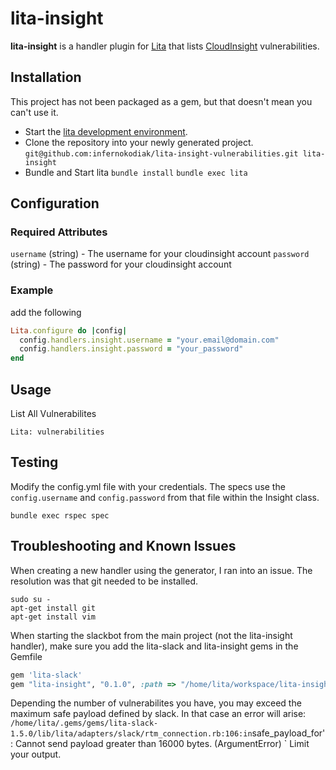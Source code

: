 # lita-insight

**lita-insight** is a handler plugin for [Lita](https://www.lita.io/) that lists [CloudInsight](https://www.alertlogic.com/products-services/cloudinsight/) vulnerabilities.

## Installation

This project has not been packaged as a gem, but that doesn't mean you can't use it.

* Start the [lita development environment](https://github.com/litaio/development-environment).
* Clone the repository into your newly generated project. ` git@github.com:infernokodiak/lita-insight-vulnerabilities.git lita-insight `
* Bundle and Start lita
` bundle install `
` bundle exec lita `

## Configuration


### Required Attributes
` username ` (string) - The username for your cloudinsight account
` password ` (string) - The password for your cloudinsight account

### Example

add the following

``` ruby
Lita.configure do |config|
  config.handlers.insight.username = "your.email@domain.com"
  config.handlers.insight.password = "your_password"
end
```

## Usage
List All Vulnerabilites

```
Lita: vulnerabilities
```

## Testing

Modify the config.yml file with your credentials.  The specs use the ` config.username ` and ` config.password ` from that file within the Insight class.

` bundle exec rspec spec `

## Troubleshooting and Known Issues

When creating a new handler using the generator, I ran into an issue.  The resolution was that git needed to be installed.

```
sudo su -
apt-get install git
apt-get install vim
```

When starting the slackbot from the main project (not the lita-insight handler), make sure you add the lita-slack and lita-insight gems in the Gemfile

``` ruby
gem 'lita-slack'
gem "lita-insight", "0.1.0", :path => "/home/lita/workspace/lita-insight"
```

Depending the number of vulnerabilites you have, you may exceed the maximum safe payload defined by slack.  In that case an error will arise:  ` /home/lita/.gems/gems/lita-slack-1.5.0/lib/lita/adapters/slack/rtm_connection.rb:106:in `safe_payload_for': Cannot send payload greater than 16000 bytes. (ArgumentError) `  Limit your output.
